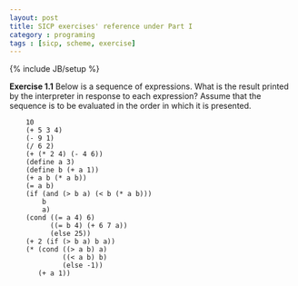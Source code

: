 ```yaml
---
layout: post
title: SICP exercises' reference under Part I
category : programing
tags : [sicp, scheme, exercise]
---
```

{% include JB/setup %}

**Exercise 1.1**
Below is a sequence of expressions. What is the result printed by the interpreter in response to each expression? Assume that the sequence is to be evaluated in the order in which it is presented.

        10
        (+ 5 3 4)
        (- 9 1)
        (/ 6 2)
        (+ (* 2 4) (- 4 6))
        (define a 3)
        (define b (+ a 1))
        (+ a b (* a b))
        (= a b)
        (if (and (> b a) (< b (* a b)))
            b
            a)
        (cond ((= a 4) 6)
              ((= b 4) (+ 6 7 a))
              (else 25))
        (+ 2 (if (> b a) b a))
        (* (cond ((> a b) a)
                 ((< a b) b)
                 (else -1))
           (+ a 1))


